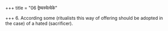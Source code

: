 +++
title = "06 द्वेष्यस्येत्येके"

+++
6. According some (ritualists this way of offering should be adopted in the case) of a hated (sacrificer).
